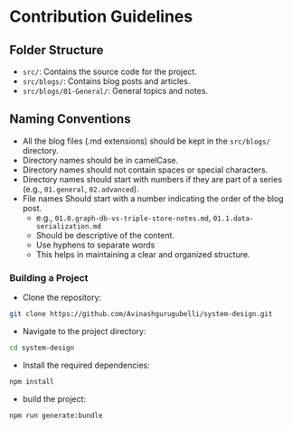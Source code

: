 # Contribution Guidelines

## Folder Structure
- `src/`: Contains the source code for the project.
- `src/blogs/`: Contains blog posts and articles.
- `src/blogs/01-General/`: General topics and notes.

## Naming Conventions
- All the blog files (.md extensions) should be kept in the `src/blogs/` directory.
- Directory names should be in camelCase.
- Directory names should not contain spaces or special characters.
- Directory names should start with numbers if they are part of a series (e.g., `01.general`, `02.advanced`).
- File names Should start with a number indicating the order of the blog post.
  - e.g., `01.0.graph-db-vs-triple-store-notes.md`, `01.1.data-serialization.md`
  -  Should be descriptive of the content.
  -  Use hyphens to separate words
  -  This helps in maintaining a clear and organized structure.

### Building a Project
- Clone the repository:
```bash
git clone https://github.com/Avinashgurugubelli/system-design.git
```
- Navigate to the project directory:
```bash
cd system-design 
```
- Install the required dependencies:
```bash
npm install
```
- build the project:
```bash
npm run generate:bundle
```